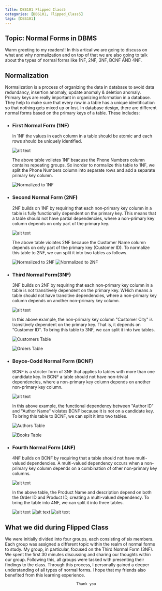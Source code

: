```yaml
---
Title: DBS101 Flipped Class5
categories: [DBS101, Flipped_Class5]
tags: [DBS101]
---
```

## Topic: Normal Forms in DBMS

Warm greeting to my readers!!  In this artical we are going to discuss on what and why normalization and on top of that we are also going to talk about the types of normal forms like 1NF, 2NF, 3NF, BCNF AND 4NF.

## Normalization

Normalization is a process of organizing the data in database to avoid data redundancy, insertion anomaly, update anomaly & deletion anomaly. Primary keys are really important in organizing information in a database. They help to make sure that every row in a table has a unique identification so that nothing gets mixed up or lost. In database design, there are different normal forms based on the primary keys of a table. These includes: 

- ### First Normal Form (1NF)
    In 1NF the values in each column in a table should be atomic and each rows should be uniquely identified.

    ![alt text](<../Images_for_DBS101/Screenshot from 2024-03-22 17-34-41.png>)

    The above table voiletes 1NF beacuse the Phone Numbers column contains repeating groups. So inorder to normalize this table to 1NF, we split the Phone Numbers column into separate rows and add a separate primary key column.

    ![Normalized to 1NF](<../Images_for_DBS101/Screenshot from 2024-03-22 17-42-21.png>)

- ### Second Normal Form (2NF)
 
    2NF builds on 1NF by requiring that each non-primary key column in a table is fully functionally dependent on the primary key. This means that a table should not have partial dependencies, where a non-primary key column depends on only part of the primary key.

    ![alt text](<../Images_for_DBS101/Screenshot from 2024-03-22 18-28-08.png>)

    The above table  violates 2NF because the Customer Name column depends on only part of the primary key (Customer ID). To normalize this table to 2NF, we can split it into two tables as follows. 

    ![Normalized to 2NF](<../Images_for_DBS101/Screenshot from 2024-03-22 18-28-49.png>) ![Normalized to 2NF](<../Images_for_DBS101/Screenshot from 2024-03-22 18-29-08.png>)

- ### Third Normal Form(3NF)

    3NF builds on 2NF by requiring that each non-primary key column in a table is not transitively dependent on the primary key. WHich means a table should not have transitive dependencies, where a non-primary key column depends on another non-primary key column.

    ![alt text](<../Images_for_DBS101/Screenshot from 2024-03-22 18-39-35.png>)

    In this above example, the non-primary key column "Customer City" is transitively dependent on the primary key. That is, it depends on "Customer ID". To bring this table to 3NF, we can split it into two tables.

    ![Customers Table](<../Images_for_DBS101/Screenshot from 2024-03-22 18-42-28.png>)

    ![Orders Table](<../Images_for_DBS101/Screenshot from 2024-03-22 18-42-40.png>)

- ### Boyce-Codd Normal Form (BCNF)

    BCNF is a stricter form of 3NF that applies to tables with more than one candidate key. In BCNF a table should not have non-trivial dependencies, where a non-primary key column depends on another non-primary key column. 

    ![alt text](<../Images_for_DBS101/Screenshot from 2024-03-22 18-51-09.png>)

    In this above example, the functional dependency between "Author ID" and "Author Name" violates BCNF because it is not on a candidate key. To bring this table to BCNF, we can split it into two tables.

    ![Authors Table](<../Images_for_DBS101/Screenshot from 2024-03-22 18-51-31.png>)

    ![Books Table](<../Images_for_DBS101/Screenshot from 2024-03-22 18-51-40.png>)

- ### Fourth Normal Form (4NF)

    4NF builds on BCNF by requiring that a table should not have multi-valued dependencies. A multi-valued dependency occurs when a non-primary key column depends on a combination of other non-primary key columns.

    ![alt text](<../Images_for_DBS101/Screenshot from 2024-03-22 18-59-13.png>)    

    In the above table, the Product Name and description depend on both the Order ID and Product ID, creating a multi-valued dependency. To bring the table into 4NF, we can split it into three tables.

    ![alt text](<../Images_for_DBS101/Screenshot from 2024-03-22 18-59-30.png>)
    ![alt text](<../Images_for_DBS101/Screenshot from 2024-03-22 18-59-44.png>)
    ![alt text](<../Images_for_DBS101/Screenshot from 2024-03-22 18-59-59.png>)


## What we did during Flipped Class

We were initially divided into four groups, each consisting of six members. Each group was assigned a different topic within the realm of normal forms to study. My group, in particular, focused on the Third Normal Form (3NF). We spent the first 30 minutes discussing and sharing our thoughts within our group. Following this, all groups were tasked with presenting their findings to the class. Through this process, I personally gained a deeper understanding of all types of normal forms. I hope that my friends also benefited from this learning experience.



                                     Thank you










